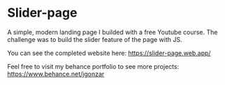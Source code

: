 # Slider-page
A simple, modern landing page I builded with a free Youtube course. The challenge was to build the slider feature of the page with JS.

You can see the completed website here: https://slider-page.web.app/

Feel free to visit my behance portfolio to see more projects: https://www.behance.net/jgonzar
